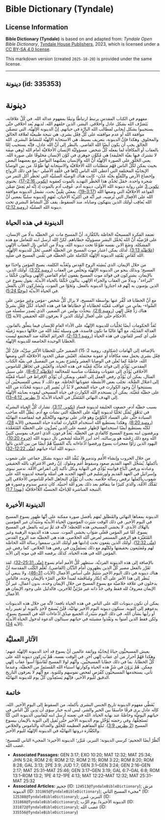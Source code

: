 # Bible Dictionary (Tyndale)

## License Information

**Bible Dictionary (Tyndale)** is based on and adapted from: _Tyndale Open Bible Dictionary_, [Tyndale House Publishers](https://tyndaleopenresources.com/), 2023, which is licensed under a [CC BY-SA 4.0 license](https://creativecommons.org/licenses/by-sa/4.0/legalcode.en).

This markdown version (created `2025-10-20`) is provided under the same license.



--------------------------------

## دينونة (id: 335353)

دينونة
======

مفهوم في الكتاب المقدس يرتبط ارتباطًا وثيقًا بمفهوم عدالة الله. في كُلِّ علاقاته، يَتَصَرَّف الله بشكل عادل وأخلاقي. البشر، الذين خلقهم الله، لديهم بُعد أخلاقي حتَّى يستجيبوا بشكل إيجابي لمطالب الله البارَّة في حياتهم. إنَّ الدينونة الإلهيَّة، التي تتضمَّن موافقة الله أو عدم موافقته على كُلِّ فِعْل بشري، هي نتيجة طبيعيَّة لعلاقة الخالق والمخلوق. وهكذا فإنَّ الدينونة، بتعريف بسيط، هي الاستجابة الإلهيَّة للنشاط البشري. الله الخالق يجب أن يكون أيضًا الله القاضي. بالنظر إلى أنَّ الله عادل، فإنَّه يستجيب إمَّا بالعقاب أو المكافأة لما يفعله كُلُّ شخص. مسؤوليَّة الإنسان الأخلاقيَّة أمام الله (وهي صِفَة لا تشترك فيها بقيَّة الخليقة) هي مُكَوِّن جوهري في كَوْن الإنسان مخلوقًا على صورة الله. يعني الخَلْق على الصورة الإلهيَّة أنَّ الله والإنسان يمكنهما التواصل مع بعضهما البعض بحيث يمكن لكُلِّ الناس فَهْم متطلبات الله الأخلاقيَّة والاستجابة لها طَوْعًا. من بين الوصايا الإيجابيَّة المختلفة التي أعطى الله الناس إيَّاها في خَلْقِهِ الأصلي \-بما في ذلك الزواج وإخضاع الأرض والتَّمَتُّع بجَنَّة عَدْن\- كانت هناك الوصيَّة السلبيَّة التي تَحظُر أكل الثمر من شجرة واحدة. حَمَلَ تَحَدِّي هذا الحَظْر التهديد بالموت كعقوبة ([تكوين 2:16–17](https://ref.ly/Gen2:16-Gen2:17)). يحتوي [تكوين 3](https://ref.ly/Gen3:1-Gen3:24) على رواية دينونة الله الأولى، دينونة آدم. عُوقِب آدم بالموت إذ إنَّه لم يَعِشْ ضِمْن القواعد الأخلاقيَّة التي وضعها الله ([3:17–19](https://ref.ly/Gen3:17-Gen3:19)). بمعنًى تِقْنِيٍّ بحت، تشمل الدينونة موافقة الله على الأفعال التي تُرضِيه، غير أنَّه في أكثريَّة الأحيان، تُفهَم الدينونة سلبيًّا بمعنى أنَّ الله يُعاقِب أولئك الذين ينتهكون وصاياه. منذ السقوط، يقف كُلُّ النشاط البشري تحت دينونة الله السلبيَّة ([رومية 2:12](https://ref.ly/Rom2:12)).

الدينونة في هذه الحياة
----------------------

تعتمد الفكرة المسيحيَّة الخاصَّة بالكفَّارة، أنَّ المسيح مات عن الخطيَّة بدلًا من الإنسان، على فَرْضِيَّة أنَّ الله يُحَمِّل البشر مسؤوليَّة خطاياهم. لكنَّ الله أرسل ابنه للتعامل مع هذه المشكلة. وَضَعَ الابن نفسه طَوْعًا تحت دينونة الله، وبدلًا من الناس نال العقاب الإلهي ([غلاطيَّة 3:13](https://ref.ly/Gal3:13)). لذلك يمكن اعتبار موت المسيح عن الخطيَّة أقصى تَجَلٍّ للدينونة الإلهيَّة. الله كَقَاضٍ يَفْتَقِد الدينونة الإلهيَّة الكاملة على الخطيَّة في نَفْس المسيح في صَلْبِهِ.

من خلال الإيمان، الذي يُنشِئه الروح القدس وتُغَذِّيه الكلمة، يصبح المؤمن واحدًا مع المسيح؛ وبذلك ينجو من الدينونة الإلهيَّة ويَخلُص من العقاب ([رومية 3:22](https://ref.ly/Rom3:22)). أولئك الذين، بالإيمان، يشتركون في فوائد موت المسيح يقفون أمام القاضي الإلهي وينالون حُكْمًا بـ "البراءة"، وبدلًا من العقاب والجزاء الإلهي، ينالون حُكْمًا بالحياة الأبديَّة. يقول يسوع عن الذين يؤمنون به إنَّهم قد اجتازوا الدينونة بالفعل، ونَجَوْا من الموت، ويُشارِكون الآن بالفعل في الحياة الأبديَّة ([يوحنَّا 5:24](https://ref.ly/John5:24)).

مع أنَّ الخطايا قد كُفِّر عنها بواسطة المسيح، لا يزال كُلُّ شخص \-مؤمن وغير مؤمن على السَّواء\- يعاني من عواقب مُعَيَّنَة لخطاياه أو خطاياها هنا في هذه الحياة. لكُلِّ فِعْلٍ بشريٍّ هناك رَدُّ فِعْل إلهي ([رومية 2:6](https://ref.ly/Rom2:6)). يتحدَّث بولس عن الضمير، الذي يُصدِر سلسلة من الأحكام حتَّى على أفعال أولئك الذين لا يعرفون الله الحقيقي (الآية [15](https://ref.ly/Rom2:15)).

تُعَدُّ الحكومات أيضًا تَجَلِّيات للدينونة الإلهيَّة على الأداء العام للإنسان فيما يتعلَّق بالقانون. العدالة المَدَنِيَّة، مع أنَّها غالبًا ما تكون فاسدة، هي وسيلة يُنَفِّذ الله من خلالها دينونة زَمَنِيَّة على أي كسر للقانون في هذه الحياة ([رومية 13:1–2](https://ref.ly/Rom13:1-Rom13:2)). الجرائم العامَّة ضد المجتمع ليست الخطايا الوحيدة الخاضعة للدينونة الإلهيَّة.

بالإضافة إلى اتِّهامات (شكاوى، رومية 2: 15\) الضمير حتَّى للخطايا الأكثر سِرِّيَّة، فإنَّ كُلَّ فِعْل بشري يحمل معه مكافأة أو عقوبة محتملة. العَيْش ضِمْن الحدود الأخلاقيَّة التي وضعها الله، خاصَّةً كما تُعلَن في الوصايا العشر وتُشرَح بمزيد من التفصيل في بقيَّة الكتاب المقدس، يُؤَدِّي إلى فوائد مادِّيَّة مُعَيَّنة في هذه الحياة، والعَيْش في تَجَاهُل للناموس الأخلاقي يُؤَدِّي إلى عقوبات ومَشَقَّات مناسبة للمخالفة ([غلاطيَّة 6:7–8](https://ref.ly/Gal6:7-Gal6:8)). على سبيل المثال، يمكن أن يُؤَدِّي رفض العمل إلى الفقر، ويمكن أن يُؤَدِّي الإفراط في أشياء مُعَيَّنَة إلى اعتلال الصِّحَّة. تجلب بعض الأنشطة عقوباتها الخاصَّة. مع ذلك، لا ينبغي للمسيحيِّين أن يستنتجوا أنَّ وجود الكوارث في حياة الشخص لا بُدَّ أن يُشِير إلى دينونة مُحَدَّدَة من الله على خطيَّة مُعَيَّنَة. يمكن أن يستخدم الله الكوارث في حياة المسيحي ليقوده بعنايته الإلهيَّة إلى الهدف النهائي المُتَمَثِّل في الحياة الأبديَّة ([1 بطرس 4:12–13](https://ref.ly/1Pet4:12-1Pet4:13)).

بسبب خطيَّة آدم، خضعت الخليقة لدينونةِ فسادٍ ([تكوين 3:17](https://ref.ly/Gen3:17)). تشارك كُلُّ الحياة البشريَّة في تَدَهْوُرٍ يُمَثِّل تَجَلِّيًا لدينونة إلهيَّة على الخطيَّة التي نشأت مع آدم. يَظَلُّ الله صاحب السيادة حتَّى على الفساد الكَوْنِيّ وهو قادر على توجيهه والتَّحَكُّم فيه لمقاصده النهائيَّة ([رومية 8:20](https://ref.ly/Rom8:20)). وهكذا يستطيع الله استخدام الكوارث لفائدة حياة المسيحي (الآية [28](https://ref.ly/Rom8:28))، لكنَّه يستطيع أيضًا استخدامها لإظهار غضبه على الذين يُصِرُّون على الخطيَّة المُتَعَمَّدَة ويرفضون ابنه يسوع المسيح كالفادي من الخطيَّة. يُعَدُّ فرعون، الذي اعترف بموسى كنَبِيِّ الله ومع ذلك رَفَضَه هو ورسالته، أحد أبرز الأمثلة لشخص نال دينونة الله ([خروج 10:20](https://ref.ly/Exod10:20)). اليهود الذين رَأَوْا معجزات يسوع ورفضوا ادِّعاءاته بأنَّه المَسِيَّا هُمْ أيضًا من بين الذين نالوا دينونة الله أثناء حياتهم ([متَّى 12:22–32](https://ref.ly/Matt12:22-Matt12:32)).

من خلال الحروب وإنشاء الأُمَم وتدميرها، يُنَفِّذ الله دينونة بشكل جماعي على شعوب بأكملها. يُسَجِّل العهد القديم صعود وسقوط أُمَم وملوك. إنَّ رفض الاعتراف بالله الحقيقي وعبادته ورفض اتِّباع قوانينه يُؤَدِّي في النهاية وبكل تأكيد إلى انقراض الأُمَّة. تدمير نينوى وإسرائيل في العهد القديم وأورشليم في العهد الجديد هي أمثلة واضحة لدينونة الله على شعوب بأكملها ترفض رسالة خلاصه. يجب أن يُؤَدِّي التجاهل العام للناموس الأخلاقي إلى تَفَكُّك الأُمَّة، والذي كثيرًا ما يتفاقم بعد ذلك بغزو أُمَّة أجنبيَّة. كان تدمير سدوم وعمورة هو النتيجة المباشرة للإباحيَّة الجنسيَّة اللَّاأخلاقيَّة ([يهوذا 1:7](https://ref.ly/Jude1:7)).

الدينونة الأخيرة
----------------

الدينونة بمعناها النهائي والمُطلَق تُفهَم بأفضل صورة ممكنة على أنَّها ظهور يسوع المسيح في اليوم الأخير. في ذلك الوقت سَيَرِث المؤمنون الحياة الأبديَّة وسَيُدان غير المؤمنين بالهلاك الأبدي. لا يخشى المسيحي هذه اللحظة؛ لأنَّه قد تَمَّ تبرئته بالفعل في المسيح يسوع، أمَّا غير المؤمن فَعَلَى صَوَابٍ يخشى الموت. سبب هذه الدينونة الرهيبة وغير المُتَغَيِّرَة هو الرفض المستمر لعرض الله الخلاصي. هذه هي الخطيَّة ضد الروح القدس ([متَّى 12:32](https://ref.ly/Matt12:32)). أولئك الذين يقعون تحت إدانتها هم أولئك الذين سمعوا رسالة الله الخاصَّة لهم ومُقتَنِعون بحقيقتها ولكنَّهم مع ذلك يَستَمِرُّون في رفض هذا الخلاص. كما رفض غير المؤمن الله في هذه الحياة، كذلك يرفضه الله في موته إلى الأبد.

بالإضافة إلى هذه الدينونة الفرديَّة، ستظهر كُلُّ الأمم أمام يسوع ([متَّى 25:31–32](https://ref.ly/Matt25:31-Matt25:32)). لقد تَقَرَّر بالفعل مصير كُلِّ الذين يظهرون أمام الدَّيَّان (القاضي). تُعَلِّم الكُتُب المقدسة أنَّ هناك دينونة في ذلك اليوم الأخير سَتَتِمُّ على أساس الأعمال (الآيات [31–46](https://ref.ly/Matt25:31-Matt25:46))، ولا ينبغي أن يُنظَر إلى هذا الأمر على أنَّه إنكار ومُناقَضَة لمبدأ خلاص المَرْء بالإيمان وحده، فالناس يدخلون في علاقة خلاصيَّة مع يسوع المسيح من خلال الإيمان وحده، بدون أعمال، غير أنَّ الإيمان معروفٌ لله فقط وفي حَدِّ ذاته غير مَرْئِيٍّ للآخرين، فالدليل على وجود الإيمان هو الأعمال.

يمكن أن تكون دينونات الله على الناس في هذه الحياة نافعة؛ لأنَّه من خلال هذه الدينونات يدعوهم إلى التوبة. ستكون دينونة اليوم الأخير نهائيَّة، فَلَنْ يُسمَح لأحدٍ بالتوبة أو تغيير رأيه أو رأيها بشأن الله. في ذلك اليوم سَيُدرِك الجميع صِدْق ادِّعاءات الله في المسيح يسوع، ولكن فقط الذين آمنوا به ونَفَّذوا مشيئته في حياتهم سينالون الدعوة لدخول الحياة الأبديَّة (الآية [34](https://ref.ly/Matt25:34)).

الآثار العمليَّة
----------------

يعيش المسيحيُّون حياةً إيجابيَّة وواثقة عالمين أنَّ يسوع قد أخذ الدينونة الإلهيَّة عنهم؛ وهكذا فَهُمْ أحرار من أي عقاب إلهي آخر. في الوقت نفسه، هُمْ يُدرِكون دينونة الله على كُلِّ الخطايا، بما في ذلك خطايا المسيحيِّين، وأنَّهم لولا المسيح لَقَاسَوْا أسوأ عقاب إلهي ممكن. هُمْ يَرَوْنَ في شَرِّ هذه الحياة وكوارثها استياء الله المُستَمِرَّ من الخطيَّة، وعندما تأتي، يستخدمها المسيحيُّون كَفُرَصٍ لفحص نفوسهم وللتوبة. مع أنَّهم لا يعرفون التاريخ الدقيق لليوم الأخير، فإنَّهم يَستَعِدُّون كُلَّ يوم للدينونة النهائيَّة.

خاتمة
-----

يُغَطِّي مفهوم الدينونة تاريخ الجنس البشري بأكمله، من السقوط إلى اليوم الأخير. الله، كإله عادل يرى فرقًا حاسمًا بين الخير والشر، ليس لديه خيار سِوَى أن يَدِين كُلَّ الناس في حياتهم اليوميَّة وخاصَّةً عند نهاية الحياة. الله في نعمته أرسل ابنه ليُقاسِي الدينونة التي كُنَّا نَستَحِقُّها، وفي رحمته يُؤَجِّل يوم الدينونة الأخير حتَّى نُقبِل إلى التوبة بالإيمان بيسوع المسيح ([2 بطرس 3:9](https://ref.ly/2Pet3:9)). تَبلُغ المفاهيم العظيمة للخَلْق والعدالة والناموس والخلاص والكفَّارة ذروتها النهائيَّة في الدينونة الإلهيَّة لليوم الأخير.

اُنْظُرْ أيضًا الجحيم؛ كرسي الدينونة؛ التبرير، مُبَرَّر؛ الدينونة الأخيرة؛ المجيء الثاني للمسيح؛ غضب الله.

* **Associated Passages:** GEN 3:17; EXO 10:20; MAT 12:32; MAT 25:34; JHN 5:24; ROM 2:6; ROM 2:12; ROM 2:15; ROM 3:22; ROM 8:20; ROM 8:28; GAL 3:13; 2PE 3:9; JUD 1:7; GEN 3:1–GEN 3:24; GEN 2:16–GEN 2:17; MAT 25:31–MAT 25:46; GEN 3:17–GEN 3:19; GAL 6:7–GAL 6:8; ROM 13:1–ROM 13:2; 1PE 4:12–1PE 4:13; MAT 12:22–MAT 12:32; MAT 25:31–MAT 25:32
* **Associated Articles:** جحيم (ID: `124513@TyndaleBibleDictionary`); عرش الدينونة (ID: `331865@TyndaleBibleDictionary`); مجيء المسيح الثاني* (ID: `125388@TyndaleBibleDictionary`); التبرير، مُبرر (ID: `331868@TyndaleBibleDictionary`); الدينونة الأخيرة/ يوم الرَّب (ID: `331872@TyndaleBibleDictionary`); غضب الله (ID: `335556@TyndaleBibleDictionary`)

